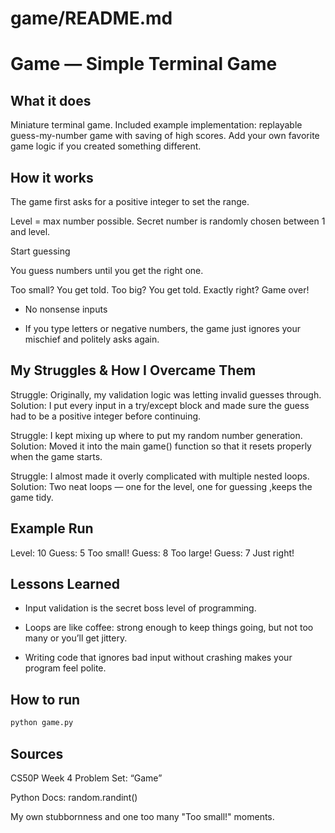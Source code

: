 # game/README.md

# Game — Simple Terminal Game

## What it does
Miniature terminal game. Included example implementation: replayable guess-my-number game with saving of high scores. Add your own favorite game logic if you created something different.

## How it works 


The game first asks for a positive integer to set the range.

Level = max number possible. Secret number is randomly chosen between 1 and level.

Start guessing

You guess numbers until you get the right one.

Too small? You get told. Too big? You get told. Exactly right? Game over!

- No nonsense inputs

- If you type letters or negative numbers, the game just ignores your mischief and politely asks again.

## My Struggles & How I Overcame Them
Struggle: Originally, my validation logic was letting invalid guesses through.
Solution: I put every input in a try/except block and made sure the guess had to be a positive integer before continuing.

Struggle: I kept mixing up where to put my random number generation.
Solution: Moved it into the main game() function so that it resets properly when the game starts.

Struggle: I almost made it overly complicated with multiple nested loops.
Solution: Two neat loops — one for the level, one for guessing ,keeps the game tidy.

## Example Run

Level: 10
Guess: 5
Too small!
Guess: 8
Too large!
Guess: 7
Just right!


## Lessons Learned
- Input validation is the secret boss level of programming.

- Loops are like coffee: strong enough to keep things going, but not too many or you’ll get jittery.

- Writing code that ignores bad input without crashing makes your program feel polite.


## How to run
```bash
python game.py
```

## Sources 
CS50P Week 4 Problem Set: “Game”

Python Docs: random.randint()

My own stubbornness and one too many "Too small!" moments.